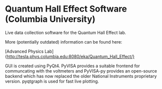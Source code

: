 # Quantum Hall Effect Software (Columbia University)

Live data collection software for the Quantum Hall Effect lab.

More (potentially outdated) information can be found here:

[Advanced Physics Lab]{http://tesla.phys.columbia.edu:8080/eka/Quantum_Hall_Effect/}


GUI is created using PyQt4. PyVISA provides a suitable frontend for 
communcating with the voltmeters and PyVISA-py provides an open-source
backend which has now replaced the older National Instruments 
proprietary version. pyqtgraph is used for fast live plotting.  


